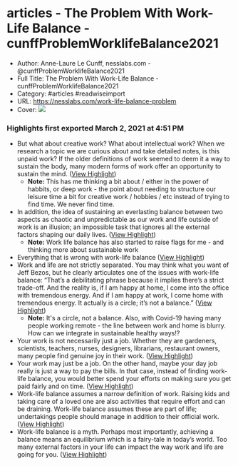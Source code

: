 # articles - The Problem With Work-Life Balance - cunffProblemWorklifeBalance2021

- Author: Anne-Laure Le Cunff, nesslabs.com - @cunffProblemWorklifeBalance2021
- Full Title: The Problem With Work-Life Balance - cunffProblemWorklifeBalance2021
- Category: #articles #readwiseimport
- URL: https://nesslabs.com/work-life-balance-problem
- Cover: ![](https://readwise-assets.s3.amazonaws.com/static/images/article1.be68295a7e40.png)

### Highlights first exported March 2, 2021 at 4:51 PM

- But what about creative work? What about intellectual work? When we research a topic we are curious about and take detailed notes, is this unpaid work? If the older definitions of work seemed to deem it a way to sustain the body, many modern forms of work offer an opportunity to sustain the mind. ([View Highlight](https://instapaper.com/read/1391607343/15673545))
    - **Note:** This has me thinking a bit about / either in the power of habbits, or deep work - the point about needing to structure our leisure time a bit for creative work / hobbies / etc instead of trying to find time. We never find time.
- In addition, the idea of sustaining an everlasting balance between two aspects as chaotic and unpredictable as our work and life outside of work is an illusion; an impossible task that ignores all the external factors shaping our daily lives. ([View Highlight](https://instapaper.com/read/1391607343/15673551))
    - **Note:** Work life balance has also started to raise flags for me - and thinking more about sustainable work
- Everything that is wrong with work-life balance ([View Highlight](https://instapaper.com/read/1391607343/15673553))
- Work and life are not strictly separated. You may think what you want of Jeff Bezos, but he clearly articulates one of the issues with work-life balance: “That’s a debilitating phrase because it implies there’s a strict trade-off. And the reality is, if I am happy at home, I come into the office with tremendous energy. And if I am happy at work, I come home with tremendous energy. It actually is a circle; it’s not a balance.” ([View Highlight](https://instapaper.com/read/1391607343/15673561))
    - **Note:** It's a circle, not a balance.
      Also, with Covid-19 having many people working remote - the line between work and home is blurry.
      How can we integrate in sustainable healthy ways⁉️
- Your work is not necessarily just a job. Whether they are gardeners, scientists, teachers, nurses, designers, librarians, restaurant owners, many people find genuine joy in their work. ([View Highlight](https://instapaper.com/read/1391607343/15673562))
- Your work may just be a job. On the other hand, maybe your day job really is just a way to pay the bills. In that case, instead of finding work-life balance, you would better spend your efforts on making sure you get paid fairly and on time. ([View Highlight](https://instapaper.com/read/1391607343/15673564))
- Work-life balance assumes a narrow definition of work. Raising kids and taking care of a loved one are also activities that require effort and can be draining. Work-life balance assumes these are part of life; undertakings people should manage in addition to their official work. ([View Highlight](https://instapaper.com/read/1391607343/15673567))
- Work-life balance is a myth. Perhaps most importantly, achieving a balance means an equilibrium which is a fairy-tale in today’s world. Too many external factors in your life can impact the way work and life are going for you. ([View Highlight](https://instapaper.com/read/1391607343/15673570))
